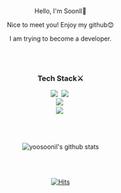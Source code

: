 <div align=center>
  <p>Hello, I'm SoonIl👋</p>
  <p>Nice to meet you! Enjoy my github😊</p>
  <p>I am trying to become a developer.</p>
</div>

<br>
<br>


<h3 align="center">Tech Stack⚔️</h3>
<p align="center">
  <img src="https://img.shields.io/badge/Python-3766AB?style=flat-square&logo=Python&logoColor=white"/></a>&nbsp 
   <img src="https://img.shields.io/badge/Django-092E20?style=flat-square&logo=Spring&logoColor=white"/></a>&nbsp
  <br>
  <img src="https://img.shields.io/badge/Javascript-ffb13b?style=flat-square&logo=javascript&logoColor=white"/></a>&nbsp
  <br>
  <img src="https://img.shields.io/badge/SQLite-003B57?style=flat-square&logo=MySql&logoColor=white"/></a>&nbsp 
 </p>

<br>
<br>

<div align=center>

 ![yoosoonil's github stats](https://github-readme-stats.vercel.app/api?username=yoosoonil&show_icons=true&theme=radical)

</div>

<br>
<br>

<div align=center>

[![Hits](https://hits.seeyoufarm.com/api/count/incr/badge.svg?url=https%3A%2F%2Fgithub.com%2Fyoosoonil&count_bg=%2377AFE8&title_bg=%23555555&icon=&icon_color=%23E7E7E7&title=hits&edge_flat=false)](https://hits.seeyoufarm.com)

</div>
